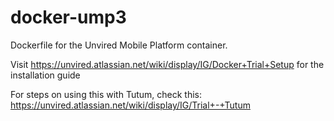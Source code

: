 # docker-ump3

Dockerfile for the Unvired Mobile Platform container. 

Visit https://unvired.atlassian.net/wiki/display/IG/Docker+Trial+Setup for the installation guide

For steps on using this with Tutum, check this: https://unvired.atlassian.net/wiki/display/IG/Trial+-+Tutum